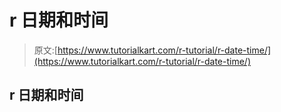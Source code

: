 # r 日期和时间

> 原文:[https://www.tutorialkart.com/r-tutorial/r-date-time/](https://www.tutorialkart.com/r-tutorial/r-date-time/)

## r 日期和时间